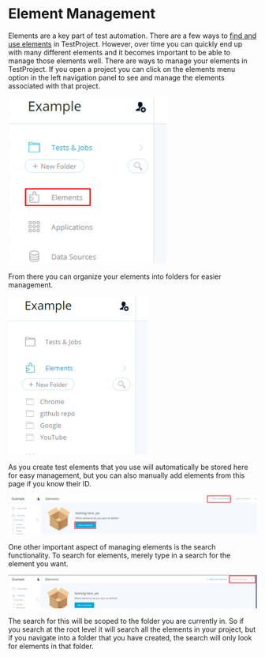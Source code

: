 # Element Management

Elements are a key part of test automation. There are a few ways to [find and use elements](../using-the-smart-test-recorder/finding-and-using-elements/) in TestProject. However, over time you can quickly end up with many different elements and it becomes important to be able to manage those elements well. There are ways to manage your elements in TestProject. If you open a project you can click on the elements menu option in the left navigation panel to see and manage the elements associated with that project.

![Element Management](../.gitbook/assets/image%20%2820%29.png)

From there you can organize your elements into folders for easier management.

![Element Folders](../.gitbook/assets/image%20%285%29.png)

As you create test elements that you use will automatically be stored here for easy management, but you can also manually add elements from this page if you know their ID.

![Adding New Elements](../.gitbook/assets/image%20%2881%29%20%284%29.png)

One other important aspect of managing elements is the search functionality. To search for elements, merely type in a search for the element you want.

![Element Search](../.gitbook/assets/image%20%2833%29%20%281%29.png)

The search for this will be scoped to the folder you are currently in. So if you search at the root level it will search all the elements in your project, but if you navigate into a folder that you have created, the search will only look for elements in that folder. 

